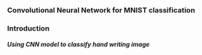 ### Convolutional Neural Network for MNIST classification
### Introduction
##### Using CNN model to classify hand writing image
